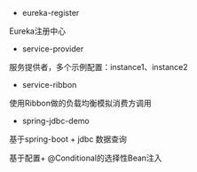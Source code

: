 - eureka-register

Eureka注册中心

- service-provider

服务提供者，多个示例配置：instance1、instance2

- service-ribbon

使用Ribbon做的负载均衡模拟消费方调用

- spring-jdbc-demo

基于spring-boot + jdbc 数据查询

基于配置+ @Conditional的选择性Bean注入